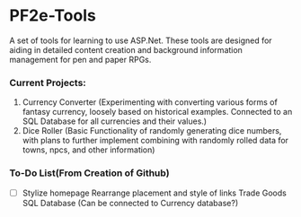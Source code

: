 
<h1>PF2e-Tools</h1>

A set of tools for learning to use ASP.Net. These tools are designed for aiding in detailed content creation and background information management for pen and paper RPGs.

<h3>Current Projects:</h3>

<ol>
      <li>Currency Converter (Experimenting with converting various forms of fantasy currency, loosely based on historical examples. Connected to an SQL Database for all currencies and their values.)</li>
      <li>Dice Roller (Basic Functionality of randomly generating dice numbers, with plans to further implement combining with randomly rolled data for towns, npcs, and other information)</li>
</ol>

### To-Do List(From Creation of Github)
- [ ] Stylize homepage
Rearrange placement and style of links
Trade Goods SQL Database (Can be connected to Currency database?)
